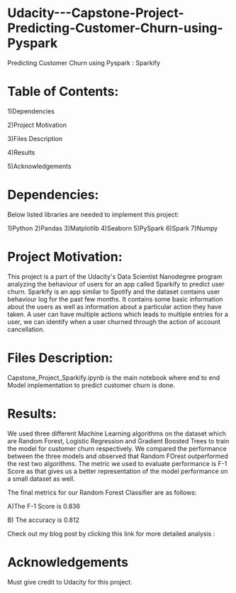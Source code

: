 # Udacity---Capstone-Project-Predicting-Customer-Churn-using-Pyspark
Predicting Customer Churn using Pyspark : Sparkify

# Table of Contents:

1)Dependencies

2)Project Motivation

3)Files Description

4)Results

5)Acknowledgements


# Dependencies:
Below listed libraries are needed to implement this project:

1)Python
2)Pandas
3)Matplotlib
4)Seaborn
5)PySpark
6)Spark
7)Numpy


# Project Motivation:
This project is a part of the Udacity's Data Scientist Nanodegree program analyzing the behaviour of users for an app called Sparkify 
to predict user churn. Sparkify is an app similar to Spotify and the dataset contains user behaviour log for the past few months. 
It contains some basic information about the users as well as information about a particular action they have taken. 
A user can have multiple actions which leads to multiple entries for a user, we can identify when a user churned through the action 
of account cancellation.

# Files Description:
Capstone_Project_Sparkify.ipynb is the main notebook where end to end Model implementation to predict customer churn is done.

# Results:
We used three different Machine Learning algorithms on the dataset which are Random Forest, Logistic Regression and Gradient Boosted Trees to train the model for customer churn respectively. We compared the performance between the three models and observed that 
Random FOrest outperformed the rest two algorithms. The metric we used to evaluate performance is F-1 Score as that gives us a better representation of the model performance on a small dataset as well.

The final metrics for our Random Forest Classifier are as follows:

A)The F-1 Score is 0.836

B) The accuracy is 0.812

Check out my blog post by clicking this link for more detailed analysis : 

# Acknowledgements
Must give credit to Udacity for this project. 
